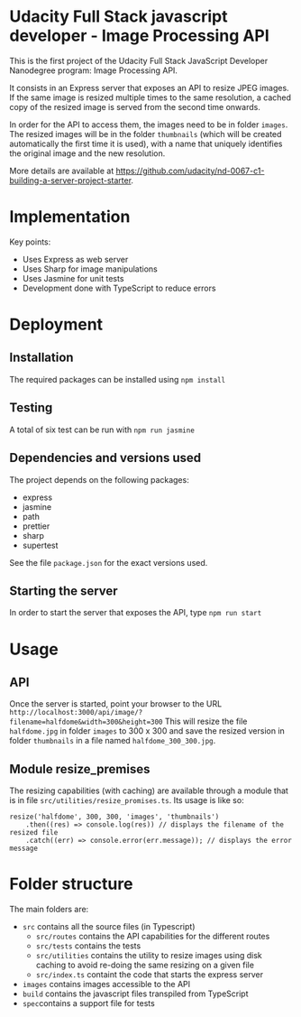 # Udacity Full Stack javascript developer - Image Processing API

This is the first project of the Udacity Full Stack JavaScript Developer Nanodegree program: Image Processing API.

It consists in an Express server that exposes an API to resize JPEG images. If the same image is resized multiple times to the same
resolution, a cached copy of the resized image is served from the second time onwards.

In order for the API to access them, the images need to be in folder
`images`. The resized images will be in the folder `thumbnails` (which will be created automatically the first time it is used), with a name that uniquely identifies the original image and the
new resolution.

More details are available at https://github.com/udacity/nd-0067-c1-building-a-server-project-starter.

# Implementation

Key points:
* Uses Express as web server
* Uses Sharp for image manipulations
* Uses Jasmine for unit tests
* Development done with TypeScript to reduce errors

# Deployment

## Installation
The required packages can be installed using
`npm install`

## Testing
A total of six test can be run with
`npm run jasmine`

## Dependencies and versions used

The project depends on the following packages:
* express
* jasmine
* path
* prettier
* sharp
* supertest

See the file `package.json` for the exact versions used.

## Starting the server
In order to start the server that exposes the API, type
`npm run start`

# Usage

## API

Once the server is started, point your browser to the URL
`http://localhost:3000/api/image/?filename=halfdome&width=300&height=300`
This will resize the file `halfdome.jpg` in folder `images` to 300 x 300 and save the resized version in folder `thumbnails`
in a file named `halfdome_300_300.jpg`.

## Module resize_premises

The resizing capabilities (with caching) are available through a module that is in file `src/utilities/resize_promises.ts`. Its usage is like so:
```
resize('halfdome', 300, 300, 'images', 'thumbnails')
    .then((res) => console.log(res)) // displays the filename of the resized file
    .catch((err) => console.error(err.message)); // displays the error message
```

# Folder structure

The main folders are:
* `src` contains all the source files (in Typescript)
  * `src/routes` contains the API capabilities for the different routes
  * `src/tests` contains the tests
  * `src/utilities` contains the utility to resize images using disk caching to avoid re-doing the same resizing on a given file
  * `src/index.ts` containt the code that starts the express server
* `images` contains images accessible to the API
* `build` contains the javascript files transpiled from TypeScript
* `spec`contains a support file for tests
